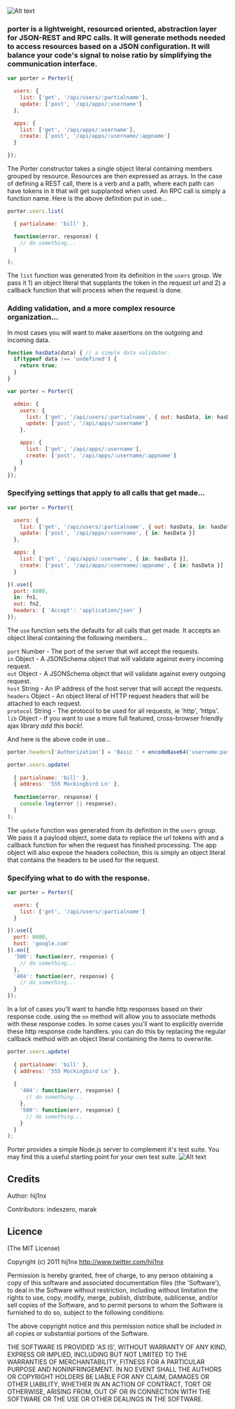 ![Alt text](https://github.com/hij1nx/Porter/raw/master/doc/logo.png)<br/>

### porter is a lightweight, resourced oriented, abstraction layer for JSON-REST and RPC calls. It will generate methods needed to access resources based on a JSON configuration. It will balance your code's signal to noise ratio by simplifying the communication interface.

```javascript
var porter = Porter({

  users: {
    list: ['get', '/api/users/:partialname'],
    update: ['post', '/api/apps/:username']
  },

  apps: {
    list: ['get', '/api/apps/:username'],
    create: ['post', '/api/apps/:username/:appname']
  }

});
```

The Porter constructor takes a single object literal containing members grouped by resource. Resources are then expressed as arrays. In the case of defining a REST call, there is a verb and a path, where each path can have tokens in it that will get supplanted when used. An RPC call is simply a function name. Here is the above definition put in use...

```javascript
porter.users.list(

  { partialname: 'bill' },

  function(error, response) {
    // do something...
  }

);
```

The `list` function was generated from its definition in the `users` group. We pass it 1) an object literal that supplants the token in the request url and 2) a callback function that will process when the request is done.

### Adding validation, and a more complex resource organization...
In most cases you will want to make assertions on the outgoing and incoming data.

```javascript
function hasData(data) { // a simple data validator.
  if(typeof data !== 'undefined') {
    return true;
  }
}

var porter = Porter({

  admin: {
    users: {
      list: ['get', '/api/users/:partialname', { out: hasData, in: hasData }],
      update: ['post', '/api/apps/:username']
    },

    apps: {
      list: ['get', '/api/apps/:username'],
      create: ['post', '/api/apps/:username/:appname']
    }
  }
});
```

### Specifying settings that apply to all calls that get made...

```javascript
var porter = Porter({

  users: {
    list: ['get', '/api/users/:partialname', { out: hasData, in: hasData }],
    update: ['post', '/api/apps/:username', { in: hasData }]
  },

  apps: {
    list: ['get', '/api/apps/:username', { in: hasData }],
    create: ['post', '/api/apps/:username/:appname', { in: hasData }]
  }

}).use({
  port: 8080,
  in: fn1,
  out: fn2,
  headers: { 'Accept': 'application/json' }
});
```

The `use` function sets the defaults for all calls that get made. It accepts an object literal containing the following members...

`port` Number - The port of the server that will accept the requests.<br/>
`in` Object - A JSONSchema object that will validate against every incoming request.<br/>
`out` Object - A JSONSchema object that will validate against every outgoing request.<br/>
`host` String - An IP address of the host server that will accept the requests.<br/>
`headers` Object - An object literal of HTTP request headers that will be attached to each request.<br/>
`protocol` String - The protocol to be used for all requests, ie 'http', 'https'.<br/>
`lib` Object - If you want to use a more full featured, cross-browser friendly ajax library *add this back!*.<br/>

And here is the above code in use...

```javascript
porter.headers['Authorization'] = 'Basic ' + encodeBase64('username:password');

porter.users.update(
  
  { partialname: 'bill' },
  { address: '555 Mockingbird Ln' },
  
  function(error, response) {
    console.log(error || response);
  }
);
```

The `update` function was generated from its definition in the `users` group. We pass it a payload object, some data to replace the url tokens with and a callback function for when the request has finished processing. The app object will also expose the headers collection, this is simply an object literal that contains the headers to be used for the request.

### Specifying what to do with the response.

```javascript
var porter = Porter({

  users: {
    list: ['get', '/api/users/:partialname']
  }

}).use({
  port: 8080,
  host: 'google.com'
}).on({
  '500': function(err, response) {
    // do something...
  },
  '404': function(err, response) {
    // do something...
  }
});
```

In a lot of cases you'll want to handle http responses based on their response code. using the `on` method will allow you to associate methods with these response codes. In some cases you'll want to explicitly override these http response code handlers. you can do this by replacing the regular callback method with an object literal containing the items to overwrite.

```javascript
porter.users.update(
  
  { partialname: 'bill' },
  { address: '555 Mockingbird Ln' },
  
  {
    '404': function(err, response) {
      // do something...
    },
    '500': function(err, response) {
      // do something...
    }
  }
);
```

Porter provides a simple Node.js server to complement it's test suite. You may find this a useful starting point for your own test suite.
![Alt text](https://github.com/hij1nx/Porter/raw/master/doc/test.png)<br/>


## Credits

Author: hij1nx

Contributors: indexzero, marak

## Licence

(The MIT License)

Copyright (c) 2011 hij1nx <http://www.twitter.com/hij1nx>

Permission is hereby granted, free of charge, to any person obtaining a copy of this software and associated documentation files (the 'Software'), to deal in the Software without restriction, including without limitation the rights to use, copy, modify, merge, publish, distribute, sublicense, and/or sell copies of the Software, and to permit persons to whom the Software is furnished to do so, subject to the following conditions:

The above copyright notice and this permission notice shall be included in all copies or substantial portions of the Software.

THE SOFTWARE IS PROVIDED 'AS IS', WITHOUT WARRANTY OF ANY KIND, EXPRESS OR IMPLIED, INCLUDING BUT NOT LIMITED TO THE WARRANTIES OF MERCHANTABILITY, FITNESS FOR A PARTICULAR PURPOSE AND NONINFRINGEMENT. IN NO EVENT SHALL THE AUTHORS OR COPYRIGHT HOLDERS BE LIABLE FOR ANY CLAIM, DAMAGES OR OTHER LIABILITY, WHETHER IN AN ACTION OF CONTRACT, TORT OR OTHERWISE, ARISING FROM, OUT OF OR IN CONNECTION WITH THE SOFTWARE OR THE USE OR OTHER DEALINGS IN THE SOFTWARE.
